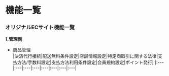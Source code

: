 # 機能一覧

### オリジナルECサイト機能一覧
**1.管理側**

* 商品管理<br>
|決済代行接続|配送無料条件設定|店舗情報設定|特定商取引に関する法律|支払方法/手数料設定|支払方法利用条件設定|会員規約設定|ポイント発行|
|:---|:---|:---|:---|:---|:---|:---|:---|





